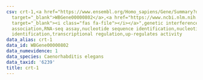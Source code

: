 ```yaml
---
csv: crt-1,<a href="https://www.ensembl.org/Homo_sapiens/Gene/Summary?db=core;g=WBGene00000802"
  target="_blank">WBGene00000802</a>,<a href="https://www.ncbi.nlm.nih.gov/pubmed/27496166"
  target="_blank"><i class="fas fa-file"></i></a>",genetic interference,functional
  association,RNA-seq assay,nucleotide sequence identification,nucleotide sequence
  identification,transcriptional regulation,up-regulates activity
data_alias: crt-1
data_id: WBGene00000802
data_numevidence: 1
data_species: Caenorhabditis elegans
data_taxid: '6239'
title: crt-1
---
```

